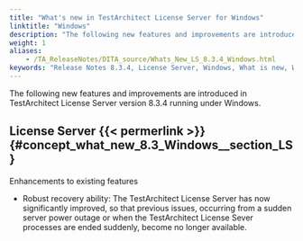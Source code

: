 ```yaml
--- 
title: "What's new in TestArchitect License Server for Windows"
linktitle: "Windows"
description: "The following new features and improvements are introduced in TestArchitect License Server version 8.3.4 running under Windows."
weight: 1
aliases: 
    - /TA_ReleaseNotes/DITA_source/Whats_New_LS_8.3.4_Windows.html
keywords: "Release Notes 8.3.4, License Server, Windows, What is new, Windows, License Server 8.3.4, License Server 8.3.4, what is new, Windows"
---
```


The following new features and improvements are introduced in TestArchitect License Server version 8.3.4 running under Windows.

## License Server {{< permerlink >}} {#concept_what_new_8.3_Windows__section_LS} 

Enhancements to existing features

-   Robust recovery ability: The TestArchitect License Server has now significantly improved, so that previous issues, occurring from a sudden server power outage or when the TestArchitect License Sever processes are ended suddenly, become no longer available.

